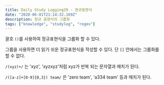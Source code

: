 ```yaml
---
title: Daily Study Logging29 - 정규표현식
date: "2020-06-01T21:14:32.169Z"
description: 정규 표현식의 그룹화
tags: ["knowledge", "studylog", "regex"] 
---
```


괄호 `()`를 사용하여 정규표현식을 그룹화 할 수 있다. 

그룹을 사용하면 더 읽기 쉬운 정규표현식을 작성할 수 있다. 단 `[]` 안에서는 그룹화를 할 수 없다.

`/(xyz)+/` 는 'xyz', 'xyzxyz'처럼 xyz가 반복 되는 문자열과 매치가 된다. 


`/([a-z]+[0-9]{0,3}) team/` 은 'zero team', 'a334 team' 등과 매치가 된다.

